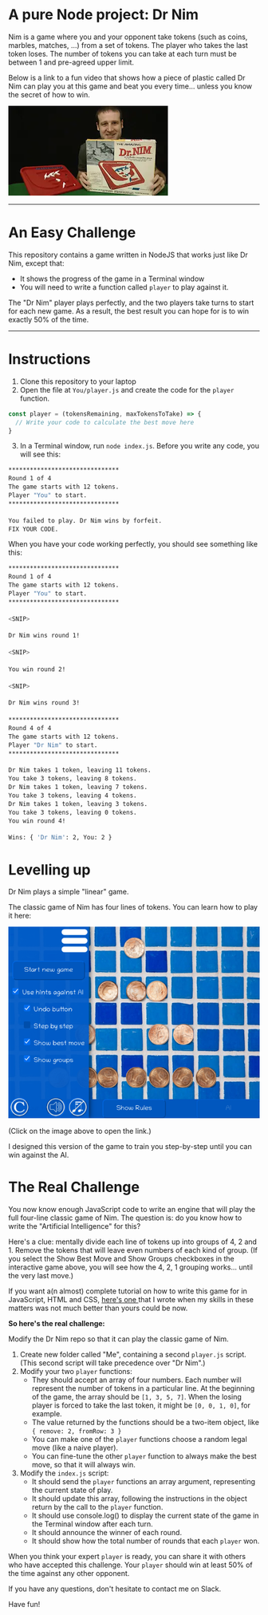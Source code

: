# A pure Node project: Dr Nim

Nim is a game where you and your opponent take tokens (such as coins, marbles, matches, ...) from a set of tokens. The player who takes the last token loses. The number of tokens you can take at each turn must be between 1 and pre-agreed upper limit.

Below is a link to a fun video that shows how a piece of plastic called Dr Nim can play you at this game and beat you every time... unless you know the secret of how to win.

[![Dr Nim](img/dr_nim.webp)](https://www.youtube.com/watch?v=9KABcmczPdg)

---
# An Easy Challenge
This repository contains a game written in NodeJS that works just like Dr Nim, except that:
* It shows the progress of the game in a Terminal window
* You will need to write a function called `player` to play against it.

The "Dr Nim" player plays perfectly, and the two players take turns to start for each new game. As a result, the best result you can hope for is to win exactly 50% of the time.

---
# Instructions

1. Clone this repository to your laptop
2. Open the file at `You/player.js` and create the code for the `player` function.


```javascript
const player = (tokensRemaining, maxTokensToTake) => {
  // Write your code to calculate the best move here
}
```

3. In a Terminal window, run `node index.js`. Before you write any code, you will see this:

```bash
*******************************
Round 1 of 4
The game starts with 12 tokens.
Player "You" to start.
*******************************
    
You failed to play. Dr Nim wins by forfeit.
FIX YOUR CODE.
```

When you have your code working perfectly, you should see something like this:

```bash
*******************************
Round 1 of 4
The game starts with 12 tokens.
Player "You" to start.
*******************************

<SNIP>

Dr Nim wins round 1!

<SNIP>

You win round 2!

<SNIP>

Dr Nim wins round 3!

*******************************
Round 4 of 4
The game starts with 12 tokens.
Player "Dr Nim" to start.
*******************************
    
Dr Nim takes 1 token, leaving 11 tokens.
You take 3 tokens, leaving 8 tokens.
Dr Nim takes 1 token, leaving 7 tokens.
You take 3 tokens, leaving 4 tokens.
Dr Nim takes 1 token, leaving 3 tokens.
You take 3 tokens, leaving 0 tokens.
You win round 4!

Wins: { 'Dr Nim': 2, You: 2 }
```

# Levelling up

Dr Nim plays a simple "linear" game.

The classic game of Nim has four lines of tokens. You can learn how to play it here:

[![Nim](img/nim.png)](https://withkoji.com/en/~blackslate/nim)

(Click on the image above to open the link.)

I designed this version of the game to train you step-by-step until you can win against the AI.

# The Real Challenge

You now know enough JavaScript code to write an engine that will play the full four-line classic game of Nim. The question is: do you know how to write the "Artificial Intelligence" for this?

Here's a clue: mentally divide each line of tokens up into groups of 4, 2 and 1. Remove the tokens that will leave even numbers of each kind of group. (If you select the Show Best Move and Show Groups checkboxes in the interactive game above, you will see how the 4, 2, 1 grouping works... until the very last move.)

If you want a(n almost) complete tutorial on how to write this game for in JavaScript, HTML and CSS, [here's one ](https://blackslate.github.io/nim-tutorial/) that I wrote when my skills in these matters was not much better than yours could be now.

**So here's the real challenge:**

Modify the Dr Nim repo so that it can play the classic game of Nim.
1. Create new folder called "Me", containing a second `player.js` script. (This second script will take precedence over "Dr Nim".)
2. Modify your two `player` functions:
   * They should accept an array of four numbers. Each number will represent the number of tokens in a particular line. At the beginning of the game, the array should be `[1, 3, 5, 7]`. When the losing player is forced to take the last token, it might be `[0, 0, 1, 0]`, for example.
   * The value returned by the functions should be a two-item object, like `{ remove: 2, fromRow: 3 }`
   * You can make one of the `player` functions choose a random legal move (like a naive player).
   * You can fine-tune the other `player` function to always make the best move, so that it will always win.
3. Modify the `index.js` script:
   * It should send the `player` functions an array argument, representing the current state of play.
   * It should update this array, following the instructions in the object return by the call to the `player` function.
   * It should use console.log() to display the current state of the game in the Terminal window after each turn.
   * It should announce the winner of each round.
   * It should show how the total number of rounds that each `player` won.
  
When you think your expert `player` is ready, you can share it with others who have accepted this challenge. Your `player` should win at least 50% of the time against any other opponent.

If you have any questions, don't hesitate to contact me on Slack.

Have fun!
